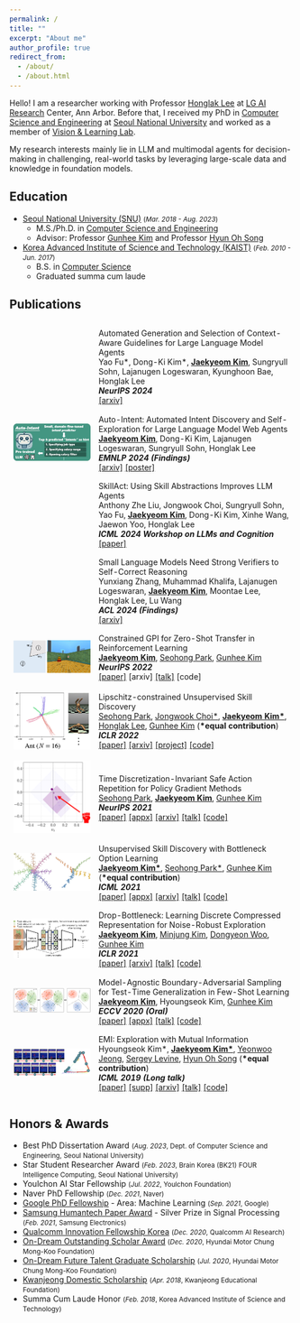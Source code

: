 ```yaml
---
permalink: /
title: ""
excerpt: "About me"
author_profile: true
redirect_from: 
  - /about/
  - /about.html
---
```


Hello! I am a researcher working with Professor [Honglak Lee](https://scholar.google.com/citations?user=fmSHtE8AAAAJ&hl=en) at [LG AI Research](https://lgresearch.ai/) Center, Ann Arbor.
Before that, I received my PhD in [Computer Science and Engineering](https://cse.snu.ac.kr/en) at [Seoul National University](http://en.snu.ac.kr/) and worked as a member of [Vision & Learning Lab](https://vision.snu.ac.kr/).

My research interests mainly lie in LLM and multimodal agents for decision-making in challenging, real-world tasks by leveraging large-scale data and knowledge in foundation models.

## Education

* [Seoul National University (SNU)](http://en.snu.ac.kr/) <small>(*Mar. 2018 - Aug. 2023*)</small>
  * M.S./Ph.D. in [Computer Science and Engineering](https://cse.snu.ac.kr/en)
  * Advisor: Professor [Gunhee Kim](https://vision.snu.ac.kr/gunhee/) and Professor [Hyun Oh Song](http://mllab.snu.ac.kr/hyunoh/)
* [Korea Advanced Institute of Science and Technology (KAIST)](https://www.kaist.ac.kr/en/) <small>(*Feb. 2010 - Jun. 2017*)</small>
  * B.S. in [Computer Science](https://cs.kaist.ac.kr/)
  * Graduated summa cum laude

## Publications

<table class="no-border publication-list" style="border-spacing: 0 0.8em; border-collapse: separate;">
  <tbody>
    <tr>
      <td width="30%">
      </td>
      <td width="70%">
        <span class="inner-title">Automated Generation and Selection of Context-Aware Guidelines for Large Language Model Agents</span>
        <br/>
        Yao Fu*, Dong-Ki Kim*, <a class="link-author" href="/"><strong>Jaekyeom Kim</strong></a>, Sungryull Sohn, Lajanugen Logeswaran, Kyunghoon Bae, Honglak Lee
        <br/>
        <i><strong>NeurIPS 2024</strong></i>
        <br/>
        <a href="https://arxiv.org/abs/2403.08978">[arxiv]</a>
        <br/>
      </td>
    </tr>
    <tr>
      <td width="30%">
        <img src="/images/publications/auto-intent_thumbnail.jpg" />
      </td>
      <td width="70%">
        <span class="inner-title">Auto-Intent: Automated Intent Discovery and Self-Exploration for Large Language Model Web Agents</span>
        <br/>
        <a class="link-author" href="/"><strong>Jaekyeom Kim</strong></a>, Dong-Ki Kim, Lajanugen Logeswaran, Sungryull Sohn, Honglak Lee
        <br/>
        <i><strong>EMNLP 2024 (Findings)</strong></i>
        <br/>
        <a href="https://arxiv.org/abs/2410.22552">[arxiv]</a>
        <a href="/projects/auto-intent-poster.pdf">[poster]</a>
        <br/>
      </td>
    </tr>
    <tr>
      <td width="30%">
      </td>
      <td width="70%">
        <span class="inner-title">SkillAct: Using Skill Abstractions Improves LLM Agents</span>
        <br/>
        Anthony Zhe Liu, Jongwook Choi, Sungryull Sohn, Yao Fu, <a class="link-author" href="/"><strong>Jaekyeom Kim</strong></a>, Dong-Ki Kim, Xinhe Wang, Jaewon Yoo, Honglak Lee
        <br/>
        <i><strong>ICML 2024 Workshop on LLMs and Cognition</strong></i>
        <br/>
        <a href="https://openreview.net/pdf?id=6LG3cIRrF4">[paper]</a>
        <br/>
      </td>
    </tr>
    <tr>
      <td width="30%">
      </td>
      <td width="70%">
        <span class="inner-title">Small Language Models Need Strong Verifiers to Self-Correct Reasoning</span>
        <br/>
        Yunxiang Zhang, Muhammad Khalifa, Lajanugen Logeswaran, <a class="link-author" href="/"><strong>Jaekyeom Kim</strong></a>, Moontae Lee, Honglak Lee, Lu Wang
        <br/>
        <i><strong>ACL 2024 (Findings)</strong></i>
        <br/>
        <a href="https://arxiv.org/abs/2404.17140">[arxiv]</a>
        <br/>
      </td>
    </tr>
    <tr>
      <td width="30%">
        <img src="/images/publications/cgpi_thumbnail.jpg" />
      </td>
      <td width="70%">
        <span class="inner-title">Constrained GPI for Zero-Shot Transfer in Reinforcement Learning</span>
        <br/>
        <a class="link-author" href="/"><strong>Jaekyeom Kim</strong></a>, <a class="link-author" href="https://seohong.me/">Seohong Park</a>, <a class="link-author" href="https://vision.snu.ac.kr/gunhee/">Gunhee Kim</a>
        <br/>
        <i><strong>NeurIPS 2022</strong></i>
        <br/>
        <a href="https://openreview.net/forum?id=sWNT5lT7l9G">[paper]</a>
        [arxiv]
        <a href="https://neurips.cc/virtual/2022/poster/53209">[talk]</a>
        [code]
        <br/>
      </td>
    </tr>
    <tr>
      <td width="30%">
        <img src="/images/publications/lsd_thumbnail.png" />
      </td>
      <td width="70%">
        <span class="inner-title">Lipschitz-constrained Unsupervised Skill Discovery</span>
        <br/>
        <a class="link-author" href="https://seohong.me/">Seohong Park</a>, <a class="link-author" href="https://wook.kr/">Jongwook Choi*</a>, <a class="link-author" href="/"><strong>Jaekyeom Kim*</strong></a>, <a class="link-author" href="https://web.eecs.umich.edu/~honglak/">Honglak Lee</a>, <a class="link-author" href="https://vision.snu.ac.kr/gunhee/">Gunhee Kim</a> (<strong>*equal contribution</strong>)
        <br/>
        <i><strong>ICLR 2022</strong></i>
        <br/>
        <a href="https://openreview.net/forum?id=BGvt0ghNgA">[paper]</a>
        <a href="https://arxiv.org/abs/2202.00914">[arxiv]</a>
        <a href="https://seohong.me/projects/lsd/">[project]</a>
        <a href="https://vision.snu.ac.kr/projects/lsd">[code]</a>
        <br/>
      </td>
    </tr>
    <tr>
      <td width="30%">
        <img src="/images/publications/sar_thumbnail.png" />
      </td>
      <td width="70%">
        <span class="inner-title">Time Discretization-Invariant Safe Action Repetition for Policy Gradient Methods</span>
        <br/>
        <a class="link-author" href="https://seohong.me/">Seohong Park</a>, <a class="link-author" href="/"><strong>Jaekyeom Kim</strong></a>, <a class="link-author" href="https://vision.snu.ac.kr/gunhee/">Gunhee Kim</a>
        <br/>
        <i><strong>NeurIPS 2021</strong></i>
        <br/>
        <a href="https://papers.nips.cc/paper/2021/file/024677efb8e4aee2eaeef17b54695bbe-Paper.pdf">[paper]</a>
        <a href="https://papers.nips.cc/paper/2021/file/024677efb8e4aee2eaeef17b54695bbe-Supplemental.pdf">[appx]</a>
        <a href="https://arxiv.org/abs/2111.03941">[arxiv]</a>
        <a href="https://neurips.cc/virtual/2021/poster/27532">[talk]</a>
        <a href="/projects/sar/">[code]</a>
        <br/>
      </td>
    </tr>
    <tr>
      <td width="30%">
        <img src="/images/publications/ibol_thumbnail.jpg" />
      </td>
      <td width="70%">
        <span class="inner-title">Unsupervised Skill Discovery with Bottleneck Option Learning</span>
        <br/>
        <a class="link-author" href="/"><strong>Jaekyeom Kim*</strong></a>, <a class="link-author" href="https://seohong.me/">Seohong Park*</a>, <a class="link-author" href="https://vision.snu.ac.kr/gunhee/">Gunhee Kim</a> (<strong>*equal contribution</strong>)
        <br/>
        <i><strong>ICML 2021</strong></i>
        <br/>
        <a href="http://proceedings.mlr.press/v139/kim21j/kim21j.pdf">[paper]</a>
        <a href="http://proceedings.mlr.press/v139/kim21j/kim21j-supp.pdf">[appx]</a>
        <a href="https://arxiv.org/abs/2106.14305">[arxiv]</a>
        <a href="https://icml.cc/virtual/2021/spotlight/8532">[talk]</a>
        <a href="/projects/ibol/">[code]</a>
        <br/>
      </td>
    </tr>
    <tr>
      <td width="30%">
        <img src="/images/publications/db_thumbnail.jpg" />
      </td>
      <td width="70%">
        <span class="inner-title">Drop-Bottleneck: Learning Discrete Compressed Representation for Noise-Robust Exploration</span>
        <br/>
        <a class="link-author" href="/"><strong>Jaekyeom Kim</strong></a>, <a class="link-author" href="https://minnjung.github.io/">Minjung Kim</a>, <a class="link-author" href="https://woody0325.github.io/">Dongyeon Woo</a>, <a class="link-author" href="https://vision.snu.ac.kr/gunhee/">Gunhee Kim</a>
        <br/>
        <i><strong>ICLR 2021</strong></i>
        <br/>
        <a href="https://openreview.net/forum?id=1rxHOBjeDUW">[paper]</a>
        <a href="https://arxiv.org/abs/2103.12300">[arxiv]</a>
        <a href="https://iclr.cc/virtual/2021/poster/3127">[talk]</a>
        <a href="/projects/db/">[code]</a>
        <br/>
      </td>
    </tr>
    <tr>
      <td width="30%">
        <img src="/images/publications/mabas_thumbnail.jpg" />
      </td>
      <td width="70%">
        <span class="inner-title">Model-Agnostic Boundary-Adversarial Sampling for Test-Time Generalization in Few-Shot Learning</span>
        <br/>
        <a class="link-author" href="/"><strong>Jaekyeom Kim</strong></a>, Hyoungseok Kim, <a class="link-author" href="https://vision.snu.ac.kr/gunhee/">Gunhee Kim</a>
        <br/>
        <i><strong>ECCV 2020 (Oral)</strong></i>
        <br/>
        <a href="https://www.ecva.net/papers/eccv_2020/papers_ECCV/papers/123460579.pdf">[paper]</a>
        <a href="https://drive.google.com/uc?id=1LhdzmuHBxOOoxrJYf9nR4pVOTOhyX_K4">[appx]</a>
        <a href="https://www.youtube.com/watch?v=XueZpAMsaOU">[talk]</a>
        <a href="/projects/mabas/">[code]</a>
        <br/>
      </td>
    </tr>
    <tr>
      <td width="30%">
        <img src="/images/publications/emi_thumbnail.jpg" />
      </td>
      <td width="70%">
        <span class="inner-title">EMI: Exploration with Mutual Information</span>
        <br/>
        Hyoungseok Kim*, <a class="link-author" href="/"><strong>Jaekyeom Kim*</strong></a>, <a class="link-author" href="https://maestrojeong.github.io/">Yeonwoo Jeong</a>, <a class="link-author" href="http://people.eecs.berkeley.edu/~svlevine/">Sergey Levine</a>, <a class="link-author" href="http://mllab.snu.ac.kr/hyunoh/">Hyun Oh Song</a> (<strong>*equal contribution</strong>)
        <br/>
        <i><strong>ICML 2019 (Long talk)</strong></i>
        <br/>
        <a href="http://proceedings.mlr.press/v97/kim19a/kim19a.pdf">[paper]</a>
        <a href="http://proceedings.mlr.press/v97/kim19a/kim19a-supp.pdf">[supp]</a>
        <a href="https://arxiv.org/abs/1810.01176">[arxiv]</a>
        <a href="https://www.videoken.com/embed/v-W4JSWUX28?tocitem=61">[talk]</a>
        <a href="/projects/emi/">[code]</a>
      </td>
    </tr>
  </tbody>
</table>

## Honors & Awards

* Best PhD Dissertation Award <small>(*Aug. 2023*, Dept. of Computer Science and Engineering, Seoul National University)</small>
* Star Student Researcher Award <small>(*Feb. 2023*, Brain Korea (BK21) FOUR Intelligence Computing, Seoul National University)</small>
* Youlchon AI Star Fellowship <small>(*Jul. 2022*, Youlchon Foundation)</small>
* Naver PhD Fellowship <small>(*Dec. 2021*, Naver)</small>
* [Google PhD Fellowship](https://research.google/outreach/phd-fellowship/recipients/) - Area: Machine Learning <small>(*Sep. 2021*, Google)</small>
* [Samsung Humantech Paper Award](https://humantech.samsung.com/saitext/index.jsp) - Silver Prize in Signal Processing <small>(*Feb. 2021*, Samsung Electronics)</small>
* [Qualcomm Innovation Fellowship Korea](https://www.qualcomm.com/research/university-relations/innovation-fellowship/winners) <small>(*Dec. 2020*, Qualcomm AI Research)</small>
* [On-Dream Outstanding Scholar Award](https://www.cmkfoundation-scholarship.org/) <small>(*Dec. 2020*, Hyundai Motor Chung Mong-Koo Foundation)</small>
* [On-Dream Future Talent Graduate Scholarship](https://www.cmkfoundation-scholarship.org/) <small>(*Jul. 2020*, Hyundai Motor Chung Mong-Koo Foundation)</small>
* [Kwanjeong Domestic Scholarship](http://www.ikef.or.kr/) <small>(*Apr. 2018*, Kwanjeong Educational Foundation)</small>
* Summa Cum Laude Honor <small>(*Feb. 2018*, Korea Advanced Institute of Science and Technology)</small>
